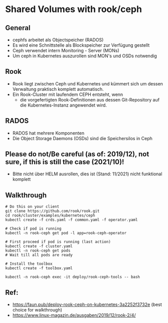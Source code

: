 # Shared Volumes with rook/ceph

## General

  * cephfs arbeitet als Objectspeicher (RADOS)
  * Es wird eine Schnittstelle als Blockspeicher zur Verfügung gestellt
  * Ceph verwendet intern Monitoring - Server (MONs)
  * Um ceph in Kubernetes auszurollen sind MON's und OSDs notwendig

## Rook

  * Rook liegt zwischen Ceph und Kubernetes und kümmert sich um dessen Verwaltung praktisch komplett automatisch.
  * Ein Rook-Cluster mit laufendem CEPH entsteht, wenn
    * die vorgefertigten Rook-Definitionen aus dessen Git-Repository auf die Kubernetes-Instanz angewendet wird.
   
## RADOS

  * RADOS hat mehrere Komponenten 
  * Die Object Storage Daemons (OSDs) sind die Speichersilos in Ceph

## Please do not/Be careful (as of: 2019/12), not sure, if this is still the case (2021/10)!

  * Bitte nicht über HELM ausrollen, dies ist (Stand: 11/2021) nicht funktional komplett

## Walkthrough 

```
# Do this on your client 
git clone https://github.com/rook/rook.git
cd rook/cluster/examples/kubernetes/ceph
kubectl create -f crds.yaml -f common.yaml -f operator.yaml

# Check if pod is running 
kubectl -n rook-ceph get pod -l app=rook-ceph-operator

# First proceed if pod is running (last action)
kubectl create -f cluster.yaml
kubectl -n rook-ceph get pods  
# Wait till all pods are ready

# Install the toolbox 
kubectl create -f toolbox.yaml

kubectl -n rook-ceph exec -it deploy/rook-ceph-tools -- bash
```



## Ref: 

  * https://faun.pub/deploy-rook-ceph-on-kubernetes-3a2252f3732e (best choice for walkthrough)
  * https://www.linux-magazin.de/ausgaben/2019/12/rook-2/4/
